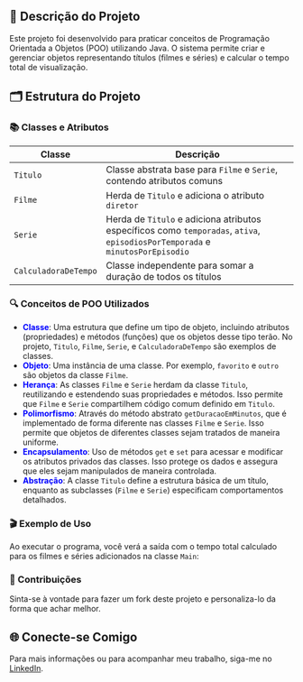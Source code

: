 ## 📄 Descrição do Projeto

Este projeto foi desenvolvido para praticar conceitos de Programação Orientada a Objetos (POO) utilizando Java. O sistema permite criar e gerenciar objetos representando títulos (filmes e séries) e calcular o tempo total de visualização.

## 🗂️ Estrutura do Projeto

### 📚 Classes e Atributos

| Classe | Descrição |
|--------|------------|
| `Titulo` | Classe abstrata base para `Filme` e `Serie`, contendo atributos comuns |
| `Filme`  | Herda de `Titulo` e adiciona o atributo `diretor` |
| `Serie`  | Herda de `Titulo` e adiciona atributos específicos como `temporadas`, `ativa`, `episodiosPorTemporada` e `minutosPorEpisodio` |
| `CalculadoraDeTempo` | Classe independente para somar a duração de todos os títulos |

### 🔍 Conceitos de POO Utilizados

- **<span style="color: blue;">Classe</span>**: Uma estrutura que define um tipo de objeto, incluindo atributos (propriedades) e métodos (funções) que os objetos desse tipo terão. No projeto, `Titulo`, `Filme`, `Serie`, e `CalculadoraDeTempo` são exemplos de classes.
- **<span style="color: blue;">Objeto</span>**: Uma instância de uma classe. Por exemplo, `favorito` e `outro` são objetos da classe `Filme`.
- **<span style="color: blue;">Herança</span>**: As classes `Filme` e `Serie` herdam da classe `Titulo`, reutilizando e estendendo suas propriedades e métodos. Isso permite que `Filme` e `Serie` compartilhem código comum definido em `Titulo`.
- **<span style="color: blue;">Polimorfismo</span>**: Através do método abstrato `getDuracaoEmMinutos`, que é implementado de forma diferente nas classes `Filme` e `Serie`. Isso permite que objetos de diferentes classes sejam tratados de maneira uniforme.
- **<span style="color: blue;">Encapsulamento</span>**: Uso de métodos `get` e `set` para acessar e modificar os atributos privados das classes. Isso protege os dados e assegura que eles sejam manipulados de maneira controlada.
- **<span style="color: blue;">Abstração</span>**: A classe `Titulo` define a estrutura básica de um título, enquanto as subclasses (`Filme` e `Serie`) especificam comportamentos detalhados.

### 🎬 Exemplo de Uso

Ao executar o programa, você verá a saída com o tempo total calculado para os filmes e séries adicionados na classe `Main`:

### 🤝 Contribuições
Sinta-se à vontade para fazer um fork deste projeto e personaliza-lo da forma que achar melhor.

## 🌐 Conecte-se Comigo

Para mais informações ou para acompanhar meu trabalho, siga-me no [LinkedIn](https://www.linkedin.com/in/joao-pedro-gon%C3%A7alves-viana-de-souza-a33a84242/).

